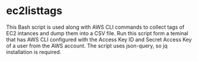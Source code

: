 # ec2listtags
This Bash script is used along with AWS CLI commands to collect tags of EC2 intances and dump them into a CSV file.
Run this script form a teminal that has AWS CLI configured with the Access Key ID and Secret Access Key of a user from the AWS account.
The script uses json-query, so jq installation is required. 
